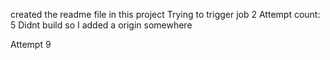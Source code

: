 created the readme file in this project
Trying to trigger job 2
Attempt count: 5
Didnt build so I added a origin somewhere

Attempt 9


